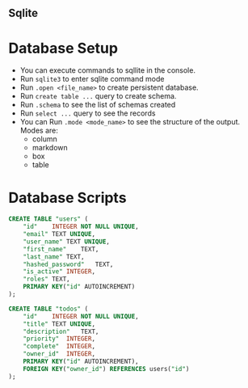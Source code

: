 Sqlite
---

# Database Setup

- You can execute commands to sqllite in the console.
- Run `sqlite3` to enter sqlite command mode
- Run `.open <file_name>` to create persistent database.
- Run `create table ...` query to create schema.
- Run `.schema` to see the list of schemas created
- Run `select ...` query to see the records
- You can Run `.mode <mode_name>` to see the structure of the output. Modes are:
    - column
    - markdown
    - box
    - table


# Database Scripts

```sql
CREATE TABLE "users" (
	"id"	INTEGER NOT NULL UNIQUE,
	"email"	TEXT UNIQUE,
	"user_name"	TEXT UNIQUE,
	"first_name"	TEXT,
	"last_name"	TEXT,
	"hashed_password"	TEXT,
	"is_active"	INTEGER,
	"roles"	TEXT,
	PRIMARY KEY("id" AUTOINCREMENT)
);

CREATE TABLE "todos" (
	"id"	INTEGER NOT NULL UNIQUE,
	"title"	TEXT UNIQUE,
	"description"	TEXT,
	"priority"	INTEGER,
	"complete"	INTEGER,
	"owner_id"	INTEGER,
	PRIMARY KEY("id" AUTOINCREMENT),
	FOREIGN KEY("owner_id") REFERENCES users("id") 
);
```
